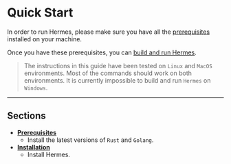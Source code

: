 # Quick Start

In order to run Hermes, please make sure you have all the 
[prerequisites](./pre-requisites.md) installed on your machine.

Once you have these prerequisites, you can
[build and run Hermes](./installation.md).

> The instructions in this guide have been tested on `Linux` and `MacOS` 
> environments. Most of the commands should work on both environments. It is
> currently impossible to build and run `Hermes` on `Windows`.

---

## Sections
- **[Prerequisites](./pre-requisites.md)**
    * Install the latest versions of `Rust` and `Golang`.
- **[Installation](./installation.md)**
    * Install Hermes.

